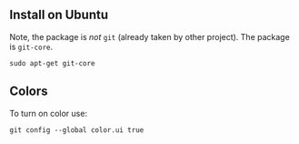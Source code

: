 ## Install on Ubuntu

Note, the package is *not* `git` (already taken by other project). The package is `git-core`.

    sudo apt-get git-core


## Colors

To turn on color use:

    git config --global color.ui true
    
    